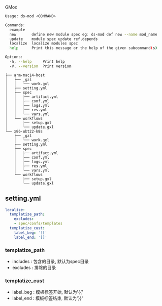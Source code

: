 GMod

```bash
Usage: ds-mod <COMMAND>

Commands:
  example   
  new       define new module spec eg: ds-mod def new --name mod_name
  update    module spec update ref,depends
  localize  localize modules spec
  help      Print this message or the help of the given subcommand(s)

Options:
  -h, --help     Print help
  -V, --version  Print version
```

```
├── arm-mac14-host
│   ├── _gal
│   │   └── work.gxl
│   ├── setting.yml
│   ├── spec
│   │   ├── artifact.yml
│   │   ├── conf.yml
│   │   ├── logs.yml
│   │   ├── res.yml
│   │   └── vars.yml
│   └── workflows
│       ├── setup.gxl
│       └── update.gxl
└── x86-ubt22-k8s
    ├── _gal
    │   └── work.gxl
    ├── setting.yml
    ├── spec
    │   ├── artifact.yml
    │   ├── conf.yml
    │   ├── logs.yml
    │   ├── res.yml
    │   └── vars.yml
    └── workflows
        ├── setup.gxl
        └── update.gxl
```

## setting.yml
```yaml
localize:
  templatize_path:
    excludes:
    - spec/confs/templates
  templatize_cust:
    label_beg: '[['
    label_end: ']]'
```

### templatize_path
* includes :  包含的目录,  默认为spec目录
* excludes :  排除的目录

### templatize_cust
* label_beg :  模板标签开始, 默认为'{{'
* label_end :  模板标签结束, 默认为'}}'
